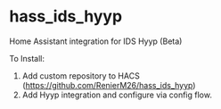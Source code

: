 # hass_ids_hyyp
Home Assistant integration for IDS Hyyp (Beta)

To Install:

1) Add custom repository to HACS (https://github.com/RenierM26/hass_ids_hyyp)
2) Add Hyyp integration and configure via config flow.
